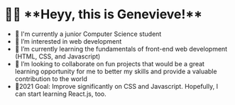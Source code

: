 <h1>👋😁 **Heyy, this is Genevieve!**</h1>

- 🎒 I'm currently a junior Computer Science student
- 👀 I’m interested in web development
- 🌱 I’m currently learning the fundamentals of front-end web development (HTML, CSS, and Javascript)
- 💞️ I’m looking to collaborate on fun projects that would be a great learning opportunity for me to better my skills and provide a valuable contribution to the world
- 💛2021 Goal: Improve significantly on CSS and Javascript. Hopefully, I can start learning React.js, too.
